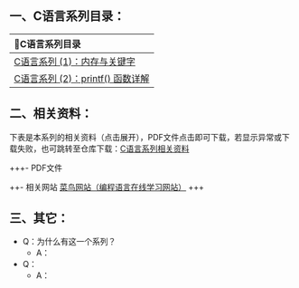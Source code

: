 ## 一、C语言系列目录：

| 📕C语言系列目录 |
| :------ |
|[C语言系列 (1)：内存与关键字](https://www.writebug.com/article/587f7e78-22dc-11ef-9b91-0242ac1d0019) |
|[C语言系列 (2)：printf() 函数详解](https://www.writebug.com/article/c84b63c8-22f7-11ef-9b91-0242ac1d0019) 

## 二、相关资料：
下表是本系列的相关资料（点击展开），PDF文件点击即可下载，若显示异常或下载失败，也可跳转至仓库下载：[C语言系列相关资料](https://www.writebug.com/code/5d9c82dc-1c03-11ef-a772-0242c0a81018/src/branch/main/%E5%8D%95%E7%89%87%E6%9C%BA/) 

+++- PDF文件

++- 相关网站
[菜鸟网站（编程语言在线学习网站）](https://www.runoob.com/)
[]()
+++

## 三、其它：
- Q：为什么有这一个系列？
	- A：
- Q：	
	- A：













